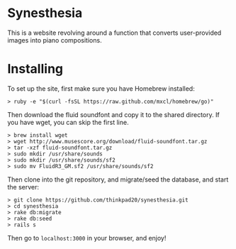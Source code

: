 Synesthesia
===========

This is a website revolving around a function that converts user-provided images into piano compositions.

Installing
==========

To set up the site, first make sure you have Homebrew installed:

```
> ruby -e "$(curl -fsSL https://raw.github.com/mxcl/homebrew/go)"
```

Then download the fluid soundfont and copy it to the shared directory. If you have wget, you can skip the first line.

```
> brew install wget
> wget http://www.musescore.org/download/fluid-soundfont.tar.gz
> tar -xzf fluid-soundfont.tar.gz
> sudo mkdir /usr/share/sounds
> sudo mkdir /usr/share/sounds/sf2
> sudo mv FluidR3_GM.sf2 /usr/share/sounds/sf2
```

Then clone into the git repository, and migrate/seed the database, and start the server:

```
> git clone https://github.com/thinkpad20/synesthesia.git
> cd synesthesia
> rake db:migrate
> rake db:seed
> rails s
```

Then go to `localhost:3000` in your browser, and enjoy!

